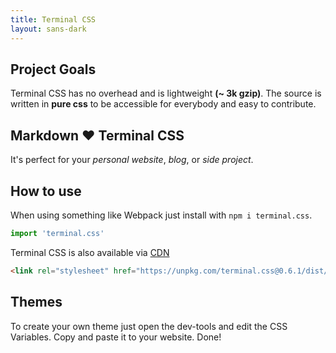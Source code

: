 ```yaml
---
title: Terminal CSS
layout: sans-dark
---
```


## Project Goals

Terminal CSS has no overhead and is lightweight **(~ 3k gzip)**. 
The source is written in **pure css** to be accessible for everybody and easy to contribute.

## Markdown ❤️ Terminal CSS 

It's perfect for your *personal website*, *blog*, or *side project*.

## How to use

When using something like Webpack just install with `npm i terminal.css`.

```js
import 'terminal.css'
```

Terminal CSS is also available via [CDN](https://unpkg.com/terminal.css@0.6.1/dist/terminal.min.css)

```html
<link rel="stylesheet" href="https://unpkg.com/terminal.css@0.6.1/dist/terminal.min.css" />
```

## Themes

To create your own theme just open the dev-tools and edit the CSS Variables. Copy and paste it to your website. Done!
